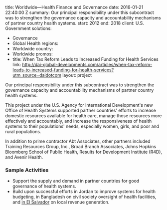 
title: Worldwide—Health Finance and Governance
date: 2016-01-21 22:40:00 Z
summary: Our principal responsibility under this subcontract was to strengthen the
  governance capacity and accountability mechanisms of partner country health systems.
start: 2012
end: 2018
client: U.S. Government
solutions:
- Governance
- Global Health
regions:
- Worldwide
country:
- Worldwide
promos:
- title: When Tax Reform Leads to Increased Funding for Health Services
  link: http://dai-global-developments.com/articles/when-tax-reform-leads-to-increased-funding-for-health-services?utm_source=daidotcom
layout: project


Our principal responsibility under this subcontract was to strengthen the governance capacity and accountability mechanisms of partner country health systems.

This project under the U.S. Agency for International Development's new Office of Health Systems supported partner countries' efforts to increase domestic resources available for health care, manage those resources more effectively and accountably, and increase the responsiveness of health systems to their populations' needs, especially women, girls, and poor and rural populations.

In addition to prime contractor Abt Associates, other partners included Training Resources Group, Inc., Broad Branch Associates, Johns Hopkins Bloomberg School of Public Health, Results for Development Institute (R4D), and Avenir Health.

### Sample Activities

* Support the supply and demand in partner countries for good governance of health systems.
* Build upon successful efforts in Jordan to improve systems for health budgeting, in Bangladesh on civil society oversight of health facilities, and [in El Salvador][1] on local revenue generation.

[1]: http://dai-global-developments.com/articles/when-tax-reform-leads-to-increased-funding-for-health-services?utm_source=daidotcom
